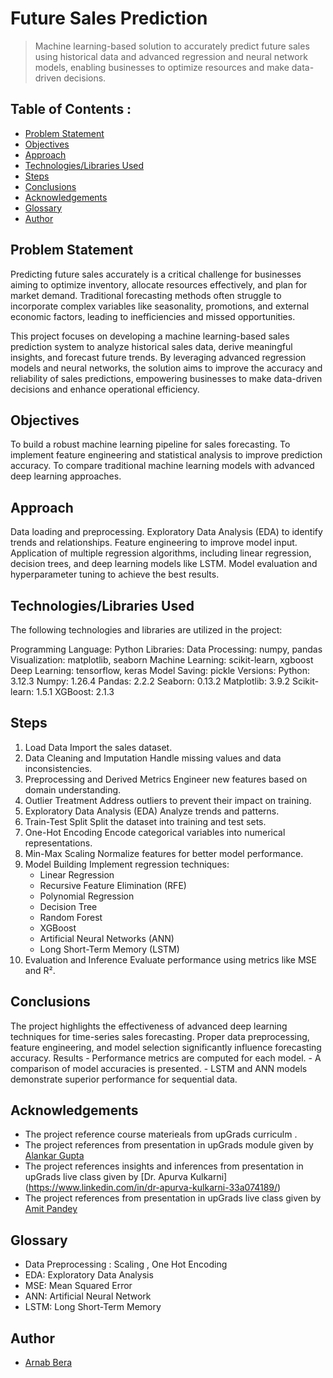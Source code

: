 # Future Sales Prediction
> Machine learning-based solution to accurately predict future sales using historical data and advanced regression and neural network models, enabling businesses to optimize resources and make data-driven decisions.


## Table of Contents :
* [Problem Statement](#problem-statement)
* [Objectives](#objectives)
* [Approach](#approach)
* [Technologies/Libraries Used](#technologies/libraries-used)
* [Steps](#steps)
* [Conclusions](#conclusions)
* [Acknowledgements](#acknowledgements)
* [Glossary](#glossary)
* [Author](#author)

## Problem Statement
Predicting future sales accurately is a critical challenge for businesses aiming to optimize inventory, allocate resources effectively, and plan for market demand. Traditional forecasting methods often struggle to incorporate complex variables like seasonality, promotions, and external economic factors, leading to inefficiencies and missed opportunities.

This project focuses on developing a machine learning-based sales prediction system to analyze historical sales data, derive meaningful insights, and forecast future trends. By leveraging advanced regression models and neural networks, the solution aims to improve the accuracy and reliability of sales predictions, empowering businesses to make data-driven decisions and enhance operational efficiency.

## Objectives
To build a robust machine learning pipeline for sales forecasting.
To implement feature engineering and statistical analysis to improve prediction accuracy.
To compare traditional machine learning models with advanced deep learning approaches.
## Approach
Data loading and preprocessing.
Exploratory Data Analysis (EDA) to identify trends and relationships.
Feature engineering to improve model input.
Application of multiple regression algorithms, including linear regression, decision trees, and deep learning models like LSTM.
Model evaluation and hyperparameter tuning to achieve the best results.
## Technologies/Libraries Used
The following technologies and libraries are utilized in the project:

Programming Language: Python
Libraries:
Data Processing: numpy, pandas
Visualization: matplotlib, seaborn
Machine Learning: scikit-learn, xgboost
Deep Learning: tensorflow, keras
Model Saving: pickle
Versions:
Python: 3.12.3
Numpy: 1.26.4
Pandas: 2.2.2
Seaborn: 0.13.2
Matplotlib: 3.9.2
Scikit-learn: 1.5.1
XGBoost: 2.1.3

## Steps
1. Load Data
Import the sales dataset.
2. Data Cleaning and Imputation
Handle missing values and data inconsistencies.
3. Preprocessing and Derived Metrics
Engineer new features based on domain understanding.
4. Outlier Treatment
Address outliers to prevent their impact on training.
5. Exploratory Data Analysis (EDA)
Analyze trends and patterns.
6. Train-Test Split
Split the dataset into training and test sets.
7. One-Hot Encoding
Encode categorical variables into numerical representations.
8. Min-Max Scaling
Normalize features for better model performance.
9. Model Building
Implement regression techniques:
    - Linear Regression
    - Recursive Feature Elimination (RFE)
    - Polynomial Regression
    - Decision Tree
    - Random Forest
    - XGBoost
    - Artificial Neural Networks (ANN)
    - Long Short-Term Memory (LSTM)
10. Evaluation and Inference
Evaluate performance using metrics like MSE and R².

## Conclusions
The project highlights the effectiveness of advanced deep learning techniques for time-series sales forecasting. Proper data preprocessing, feature engineering, and model selection significantly influence forecasting accuracy.
Results
    - Performance metrics are computed for each model.
    - A comparison of model accuracies is presented.
    - LSTM and ANN models demonstrate superior performance for sequential data.

## Acknowledgements

- The project reference course materieals from upGrads curriculm .
- The project references from presentation in upGrads module given by [Alankar Gupta](https://www.linkedin.com/in/alankar-gupta-898a9659/)
- The project references insights and inferences from presentation in upGrads live class given by [Dr. Apurva Kulkarni] (https://www.linkedin.com/in/dr-apurva-kulkarni-33a074189/)
- The project references from presentation in upGrads live class given by [Amit Pandey](https://www.linkedin.com/in/amitpandeyprofile/)

## Glossary

- Data Preprocessing : Scaling , One Hot Encoding
- EDA: Exploratory Data Analysis
- MSE: Mean Squared Error
- ANN: Artificial Neural Network
- LSTM: Long Short-Term Memory


## Author
* [Arnab Bera]( https://www.linkedin.com/in/arnabbera-tech/ )